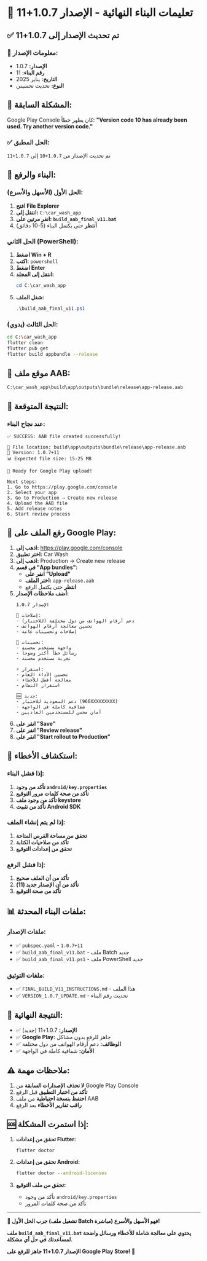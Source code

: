 # 🚀 تعليمات البناء النهائية - الإصدار 1.0.7+11

## ✅ **تم تحديث الإصدار إلى 1.0.7+11**

### 📱 **معلومات الإصدار:**
- **الإصدار:** 1.0.7
- **رقم البناء:** 11
- **التاريخ:** يناير 2025
- **النوع:** تحديث تحسيني

## 🚨 **المشكلة السابقة:**
Google Play Console كان يظهر خطأ: **"Version code 10 has already been used. Try another version code."**

### ✅ **الحل المطبق:**
تم تحديث الإصدار من `1.0.7+10` إلى `1.0.7+11`

## 🚀 **البناء والرفع:**

### **الحل الأول (الأسهل والأسرع):**
1. **افتح File Explorer**
2. **انتقل إلى:** `C:\car_wash_app`
3. **انقر مرتين على:** **`build_aab_final_v11.bat`**
4. **انتظر** حتى يكتمل البناء (5-10 دقائق)

### **الحل الثاني (PowerShell):**
1. **اضغط Win + R**
2. **اكتب:** `powershell`
3. **اضغط Enter**
4. **انتقل إلى المجلد:**
   ```powershell
   cd C:\car_wash_app
   ```
5. **شغل الملف:**
   ```powershell
   .\build_aab_final_v11.ps1
   ```

### **الحل الثالث (يدوي):**
```bash
cd C:\car_wash_app
flutter clean
flutter pub get
flutter build appbundle --release
```

## 📁 **موقع ملف AAB:**
```
C:\car_wash_app\build\app\outputs\bundle\release\app-release.aab
```

## 🎯 **النتيجة المتوقعة:**

### عند نجاح البناء:
```
✅ SUCCESS: AAB file created successfully!

📁 File location: build\app\outputs\bundle\release\app-release.aab
📱 Version: 1.0.7+11
📊 Expected file size: 15-25 MB

🚀 Ready for Google Play upload!

Next steps:
1. Go to https://play.google.com/console
2. Select your app
3. Go to Production → Create new release
4. Upload the AAB file
5. Add release notes
6. Start review process
```

## 🎯 **رفع الملف على Google Play:**

1. **اذهب إلى:** https://play.google.com/console
2. **اختر تطبيق:** Car Wash
3. **اذهب إلى:** Production → Create new release
4. **في قسم "App bundles":**
   - **انقر على "Upload"**
   - **اختر الملف:** `app-release.aab`
   - **انتظر** حتى يكتمل الرفع
5. **أضف ملاحظات الإصدار:**
   ```
   الإصدار 1.0.7
   
   🔧 إصلاحات:
   - دعم أرقام الهواتف من دول مختلفة (للاختبار)
   - تحسين معالجة أرقام الهواتف
   - إصلاحات وتحسينات عامة
   
   🎨 تحسينات:
   - واجهة مستخدم محسنة
   - رسائل خطأ أكثر وضوحاً
   - تجربة مستخدم محسنة
   
   ⚡ استقرار:
   - تحسين الأداء العام
   - معالجة أفضل للأخطاء
   - استقرار النظام
   
   🆕 جديد:
   - دعم السعودية للاختبار (966XXXXXXXXX)
   - شفافية كاملة في الواجهة
   - أمان محسن للمستخدمين العاديين
   ```
6. **انقر على "Save"**
7. **انقر على "Review release"**
8. **انقر على "Start rollout to Production"**

## 🔧 **استكشاف الأخطاء:**

### إذا فشل البناء:
1. **تأكد من وجود `android/key.properties`**
2. **تأكد من صحة كلمات مرور التوقيع**
3. **تأكد من وجود ملف keystore**
4. **تأكد من تثبيت Android SDK**

### إذا لم يتم إنشاء الملف:
1. **تحقق من مساحة القرص المتاحة**
2. **تأكد من صلاحيات الكتابة**
3. **تحقق من إعدادات التوقيع**

### إذا فشل الرفع:
1. **تأكد من أن الملف صحيح**
2. **تأكد من أن الإصدار جديد (11)**
3. **تأكد من صحة التوقيع**

## 📊 **ملفات البناء المحدثة:**

### **ملفات الإصدار:**
- ✅ `pubspec.yaml` - `1.0.7+11`
- ✅ `build_aab_final_v11.bat` - ملف Batch جديد
- ✅ `build_aab_final_v11.ps1` - ملف PowerShell جديد

### **ملفات التوثيق:**
- ✅ `FINAL_BUILD_V11_INSTRUCTIONS.md` - هذا الملف
- ✅ `VERSION_1.0.7_UPDATE.md` - تحديث رقم البناء

## 🎉 **النتيجة النهائية:**

- ✅ **الإصدار:** 1.0.7+11 (جديد)
- ✅ **Google Play:** جاهز للرفع بدون مشاكل
- ✅ **الوظائف:** دعم أرقام الهواتف من دول مختلفة
- ✅ **الأمان:** شفافية كاملة في الواجهة

## ⚠️ **ملاحظات مهمة:**

1. **لا تحذف الإصدارات السابقة** من Google Play Console
2. **تأكد من اختبار التطبيق** قبل الرفع
3. **احتفظ بنسخة احتياطية** من ملف AAB
4. **راقب تقارير الأخطاء** بعد الرفع

## 🆘 **إذا استمرت المشكلة:**

1. **تحقق من إعدادات Flutter:**
   ```bash
   flutter doctor
   ```

2. **تحقق من إعدادات Android:**
   ```bash
   flutter doctor --android-licenses
   ```

3. **تحقق من ملف التوقيع:**
   - تأكد من وجود `android/key.properties`
   - تأكد من صحة كلمات المرور

---

**🚀 جرب الحل الأول (تشغيل ملف Batch مباشرة) فهو الأسهل والأسرع!**

**ملف `build_aab_final_v11.bat` يحتوي على معالجة شاملة للأخطاء ورسائل واضحة لمساعدتك في حل أي مشكلة.**

**الإصدار 1.0.7+11 جاهز للرفع على Google Play Store! 🎉** 